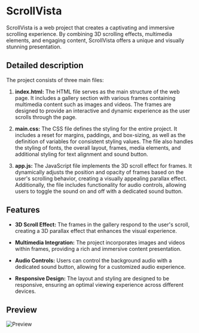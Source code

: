 # ScrollVista

ScrollVista is a web project that creates a captivating and immersive scrolling experience. By combining 3D scrolling effects, multimedia elements, and engaging content, ScrollVista offers a unique and visually stunning presentation.

## Detailed description

The project consists of three main files:

1. **index.html:** The HTML file serves as the main structure of the web page. It includes a gallery section with various frames containing multimedia content such as images and videos. The frames are designed to provide an interactive and dynamic experience as the user scrolls through the page.

2. **main.css:** The CSS file defines the styling for the entire project. It includes a reset for margins, paddings, and box-sizing, as well as the definition of variables for consistent styling values. The file also handles the styling of fonts, the overall layout, frames, media elements, and additional styling for text alignment and sound button.

3. **app.js:** The JavaScript file implements the 3D scroll effect for frames. It dynamically adjusts the position and opacity of frames based on the user's scrolling behavior, creating a visually appealing parallax effect. Additionally, the file includes functionality for audio controls, allowing users to toggle the sound on and off with a dedicated sound button.

## Features

- **3D Scroll Effect:** The frames in the gallery respond to the user's scroll, creating a 3D parallax effect that enhances the visual experience.

- **Multimedia Integration:** The project incorporates images and videos within frames, providing a rich and immersive content presentation.

- **Audio Controls:** Users can control the background audio with a dedicated sound button, allowing for a customized audio experience.

- **Responsive Design:** The layout and styling are designed to be responsive, ensuring an optimal viewing experience across different devices.

## Preview

![Preview](/assets/images/Preview.gif)

